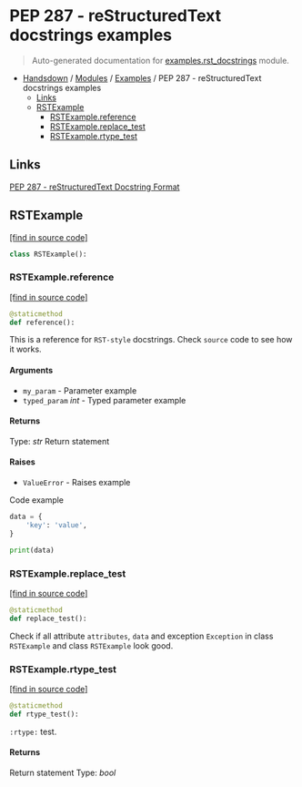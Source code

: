 # PEP 287 - reStructuredText docstrings examples

> Auto-generated documentation for [examples.rst_docstrings](https://github.com/vemel/handsdown/blob/master/examples/rst_docstrings.py) module.

- [Handsdown](../README.md#-handsdown---python-documentation-generator) / [Modules](../MODULES.md#modules) / [Examples](index.md#examples) / PEP 287 - reStructuredText docstrings examples
    - [Links](#links)
    - [RSTExample](#rstexample)
        - [RSTExample.reference](#rstexamplereference)
        - [RSTExample.replace_test](#rstexamplereplace_test)
        - [RSTExample.rtype_test](#rstexamplertype_test)

## Links

[PEP 287 - reStructuredText Docstring Format](https://www.python.org/dev/peps/pep-0287/)

## RSTExample

[[find in source code]](https://github.com/vemel/handsdown/blob/master/examples/rst_docstrings.py#L11)

```python
class RSTExample():
```

### RSTExample.reference

[[find in source code]](https://github.com/vemel/handsdown/blob/master/examples/rst_docstrings.py#L12)

```python
@staticmethod
def reference():
```

This is a reference for ``RST-style`` docstrings. Check `source` code
to see how it works.

#### Arguments

- `my_param` - Parameter example
- `typed_param` *int* - Typed parameter example

#### Returns

Type: *str*
Return statement

#### Raises

- `ValueError` -  Raises example

Code example

```python
data = {
    'key': 'value',
}

print(data)
```

### RSTExample.replace_test

[[find in source code]](https://github.com/vemel/handsdown/blob/master/examples/rst_docstrings.py#L41)

```python
@staticmethod
def replace_test():
```

Check if all attribute `attributes`, ``data`` and exception `Exception` in
class ``RSTExample`` and class `RSTExample` look good.

### RSTExample.rtype_test

[[find in source code]](https://github.com/vemel/handsdown/blob/master/examples/rst_docstrings.py#L32)

```python
@staticmethod
def rtype_test():
```

`:rtype:` test.

#### Returns

Return statement
Type: *bool*
